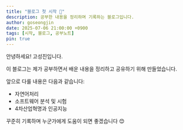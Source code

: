 ```yaml
---
title: "블로그 첫 시작 🎉"
description: 공부한 내용을 정리하며 기록하는 블로그입니다.
author: goseongjin
date: 2025-07-06 21:00:00 +0900
tags: [시작, 블로그, 공부노트]
pin: true
---
```


안녕하세요! 고성진입니다.

이 블로그는 제가 공부하면서 배운 내용을 정리하고 공유하기 위해 만들었습니다.

앞으로 다룰 내용은 다음과 같습니다:

- 자연어처리
- 소프트웨어 분석 및 시험
- 4차산업혁명과 인공지능

꾸준히 기록하며 누군가에게 도움이 되면 좋겠습니다 😊
